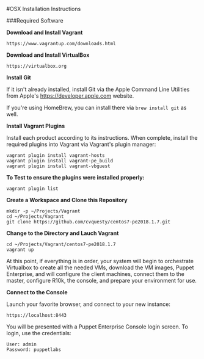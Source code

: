 #OSX Installation Instructions

###Required Software

**Download and Install Vagrant**

	https://www.vagrantup.com/downloads.html

**Download and Install VirtualBox**

	https://virtualbox.org

**Install Git**

If it isn't already installed, install Git via the Apple Command Line Utilities from Apple's https://developer.apple.com website.

If you're using HomeBrew, you can install there via `brew install git` as well.

**Install Vagrant Plugins**

Install each product according to its instructions.  When complete, install the required plugins into Vagrant via Vagrant's plugin manager:

	vagrant plugin install vagrant-hosts
	vagrant plugin install vagrant-pe_build
	vagrant plugin install vagrant-vbguest

**To Test to ensure the plugins were installed properly:**

	vagrant plugin list

**Create a Workspace and Clone this Repository**

	mkdir -p ~/Projects/Vagrant
	cd ~/Projects/Vagrant
	git clone https://github.com/cvquesty/centos7-pe2018.1.7.git

**Change to the Directory and Lauch Vagrant**

	cd ~/Projects/Vagrant/centos7-pe2018.1.7
	vagrant up

At this point, if everything is in order, your system will begin to orchestrate Virtualbox to create all the needed VMs, download the VM images, Puppet Enterprise, and will configure the client machines, connect them to the master, configure R10k, the console, and prepare your environment for use.

**Connect to the Console**

Launch your favorite browser, and connect to your new instance:

	https://localhost:8443

You will be presented with a Puppet Enterprise Console login screen.  To login, use the credentials:

	User: admin
	Password: puppetlabs
